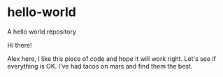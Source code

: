 # hello-world
A hello world repository

Hi there!

Alex here, I like this piece of code and hope it will work right.
Let's see if everything is OK. I've had tacos on mars and find them the best.
